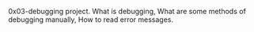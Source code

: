 0x03-debugging project. What is debugging, What are some methods of debugging manually, How to read error messages.
